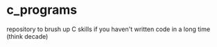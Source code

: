c_programs
==========

repository to brush up C skills if you haven't written code in a long time (think decade)
